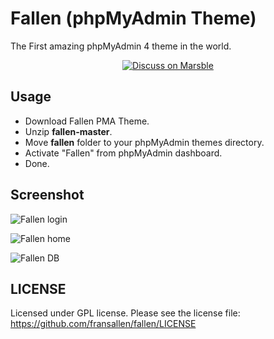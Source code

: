 # Fallen (phpMyAdmin Theme)

The First amazing phpMyAdmin 4 theme in the world.

<p align="center"><a href="https://www.marsble.com/d/2" target="_blank"><img src="https://www.marsble.com/images/buttons/discuss_small.png" alt="Discuss on Marsble"></a></p>

## Usage

* Download Fallen PMA Theme.
* Unzip **fallen-master**.
* Move **fallen** folder to your phpMyAdmin themes directory.
* Activate "Fallen" from phpMyAdmin dashboard.
* Done.

## Screenshot

![Fallen login](https://storage.googleapis.com/fransallencom.appspot.com/images/fallen-pma-3.png)

![Fallen home](https://storage.googleapis.com/fransallencom.appspot.com/images/fallen-pma.png)

![Fallen DB](https://storage.googleapis.com/fransallencom.appspot.com/images/fallen-pma-2.png)

## LICENSE

Licensed under GPL license. Please see the license file: https://github.com/fransallen/fallen/LICENSE
